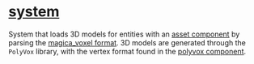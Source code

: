 # [system](system.hpp)

System that loads 3D models for entities with an [asset component](../../data/asset.md) by parsing the [magica_voxel format](https://github.com/ephtracy/voxel-model/blob/master/magica_voxel-file-format-vox.txt). 3D models are generated through the `PolyVox` library, with the vertex format found in the [polyvox component](../../data/polyvox.md).